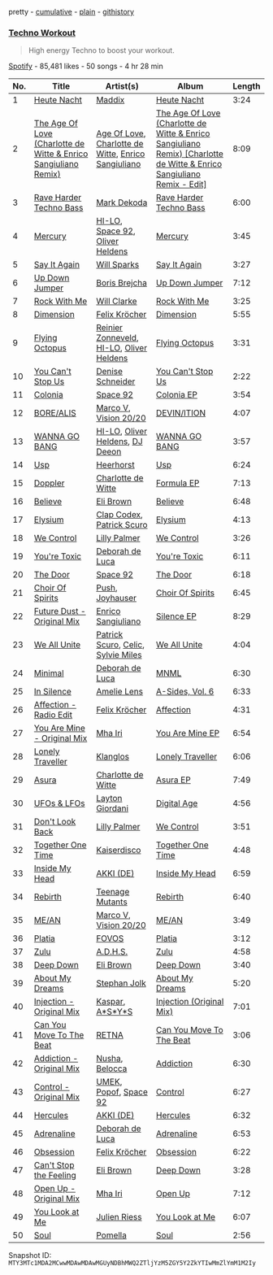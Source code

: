pretty - [cumulative](/playlists/cumulative/37i9dQZF1DX36TRAnIL92N.md) - [plain](/playlists/plain/37i9dQZF1DX36TRAnIL92N) - [githistory](https://github.githistory.xyz/mackorone/spotify-playlist-archive/blob/main/playlists/plain/37i9dQZF1DX36TRAnIL92N)

### [Techno Workout](https://open.spotify.com/playlist/37i9dQZF1DX36TRAnIL92N)

> High energy Techno to boost your workout.

[Spotify](https://open.spotify.com/user/spotify) - 85,481 likes - 50 songs - 4 hr 28 min

| No. | Title | Artist(s) | Album | Length |
|---|---|---|---|---|
| 1 | [Heute Nacht](https://open.spotify.com/track/1eMUGMEWrvTXYWrPobq2dH) | [Maddix](https://open.spotify.com/artist/0RMeG9M8QFzss9bAbq99KA) | [Heute Nacht](https://open.spotify.com/album/3hUV4shxjzrCGFtJgBOF82) | 3:24 |
| 2 | [The Age Of Love \(Charlotte de Witte & Enrico Sangiuliano Remix\)](https://open.spotify.com/track/6R84ZlQF7gGkPB6o3GLZXB) | [Age Of Love](https://open.spotify.com/artist/03tes5RhEvH2dX2eDeGnRn), [Charlotte de Witte](https://open.spotify.com/artist/1lJhME1ZpzsEa5M0wW6Mso), [Enrico Sangiuliano](https://open.spotify.com/artist/1u7DsNFbakULvxnDGtMm90) | [The Age Of Love \(Charlotte de Witte & Enrico Sangiuliano Remix\) \[Charlotte de Witte & Enrico Sangiuliano Remix \- Edit\]](https://open.spotify.com/album/7CXTNkULXDTd2oHt4S9dp7) | 8:09 |
| 3 | [Rave Harder Techno Bass](https://open.spotify.com/track/1tkS8yt5NwTZkqFvZMxM0F) | [Mark Dekoda](https://open.spotify.com/artist/3FzG2HgsgPRfwpX1qSK1g8) | [Rave Harder Techno Bass](https://open.spotify.com/album/0GbjMnAZAeoHabYDB4IMYe) | 6:00 |
| 4 | [Mercury](https://open.spotify.com/track/25dFcH5EsCJLMSmFDDJLT3) | [HI\-LO](https://open.spotify.com/artist/0ETJQforv5OXgDgidQv9qd), [Space 92](https://open.spotify.com/artist/6TVdVlY6irsNPkMHT2HkfD), [Oliver Heldens](https://open.spotify.com/artist/5nki7yRhxgM509M5ADlN1p) | [Mercury](https://open.spotify.com/album/5q2bsjSrluBoWf3F61Fofp) | 3:45 |
| 5 | [Say It Again](https://open.spotify.com/track/0dDGl66J8riMFyp2yUn88W) | [Will Sparks](https://open.spotify.com/artist/1u7OVFmWah4wQhOPIbUb8U) | [Say It Again](https://open.spotify.com/album/6qmP3e4qPHcnj0576IRaV6) | 3:27 |
| 6 | [Up Down Jumper](https://open.spotify.com/track/0evYoPRWnnQ6ACNC0LJPul) | [Boris Brejcha](https://open.spotify.com/artist/6caPJFLv1wesmM7gwK1ACy) | [Up Down Jumper](https://open.spotify.com/album/77gAd4MCswYYXswGlBaLbv) | 7:12 |
| 7 | [Rock With Me](https://open.spotify.com/track/2BfFW4C5SIgbp33539WAah) | [Will Clarke](https://open.spotify.com/artist/1OmOdgwIzub8DYPxQYbbbi) | [Rock With Me](https://open.spotify.com/album/7g7DbWfA0XSpsnFsyrvRlP) | 3:25 |
| 8 | [Dimension](https://open.spotify.com/track/0pW2QctYRtN7crHRcGYaxy) | [Felix Kröcher](https://open.spotify.com/artist/6lDsCwKwjMQAmR2ueIGUGJ) | [Dimension](https://open.spotify.com/album/4gsbBzVgdrPwfK84vlLluJ) | 5:55 |
| 9 | [Flying Octopus](https://open.spotify.com/track/2XWBbVold8LNroIDyeockI) | [Reinier Zonneveld](https://open.spotify.com/artist/21A7bhIL1m6CNZn8y57PIZ), [HI\-LO](https://open.spotify.com/artist/0ETJQforv5OXgDgidQv9qd), [Oliver Heldens](https://open.spotify.com/artist/5nki7yRhxgM509M5ADlN1p) | [Flying Octopus](https://open.spotify.com/album/1QlX9KsPeTDvPdozDwJn1F) | 3:31 |
| 10 | [You Can't Stop Us](https://open.spotify.com/track/39stAgopu3xQH0ZpEiNNw3) | [Denise Schneider](https://open.spotify.com/artist/4SEeGhPJv9I6WQl2loHMmI) | [You Can't Stop Us](https://open.spotify.com/album/2ysLpJ6RrQzrZQU3ZpO5rM) | 2:22 |
| 11 | [Colonia](https://open.spotify.com/track/0eJInRAV3YR0xRNGsk5Ty7) | [Space 92](https://open.spotify.com/artist/6TVdVlY6irsNPkMHT2HkfD) | [Colonia EP](https://open.spotify.com/album/3ICAjodGpPbA4VWC1CFYN0) | 3:54 |
| 12 | [BORE/ALIS](https://open.spotify.com/track/2XjiQGuiVWAfLmpt5JCNMK) | [Marco V](https://open.spotify.com/artist/24xpaWFyBOwoB8lBBolWzv), [Vision 20/20](https://open.spotify.com/artist/2H3YaPmQxrV9eHZ9lcmvoM) | [DEVIN/ITION](https://open.spotify.com/album/7JPLAj9HtVO1l1eOhQN5Nc) | 4:07 |
| 13 | [WANNA GO BANG](https://open.spotify.com/track/37vqTNt3bLeDeBVWL6tNqh) | [HI\-LO](https://open.spotify.com/artist/0ETJQforv5OXgDgidQv9qd), [Oliver Heldens](https://open.spotify.com/artist/5nki7yRhxgM509M5ADlN1p), [DJ Deeon](https://open.spotify.com/artist/5wY9R35VmZOg7NxQvKJXdH) | [WANNA GO BANG](https://open.spotify.com/album/3L2XHaprl2pQWAIzwem33z) | 3:57 |
| 14 | [Usp](https://open.spotify.com/track/0hvQ5NMd7h7BrGr4lAVn3Z) | [Heerhorst](https://open.spotify.com/artist/4C3vrP3HDWOph3a6XSAVWR) | [Usp](https://open.spotify.com/album/5GCITrupnOeUYSQCuiX0dh) | 6:24 |
| 15 | [Doppler](https://open.spotify.com/track/0TtgKq96j4bpE5UQUDXrwH) | [Charlotte de Witte](https://open.spotify.com/artist/1lJhME1ZpzsEa5M0wW6Mso) | [Formula EP](https://open.spotify.com/album/0apCw1VDY8LhLH5YHfKOZ5) | 7:13 |
| 16 | [Believe](https://open.spotify.com/track/40up5wCfwQXTDXyE18hJbJ) | [Eli Brown](https://open.spotify.com/artist/5lVNSw2GPci8kebrAQpZqU) | [Believe](https://open.spotify.com/album/3vUbTHFU39OGMaJ3VGD98N) | 6:48 |
| 17 | [Elysium](https://open.spotify.com/track/0VmJzhgE3LmfzJa1FdYHkl) | [Clap Codex](https://open.spotify.com/artist/56e9JiuPAOzwsOa8TDe3xj), [Patrick Scuro](https://open.spotify.com/artist/6wfL4r7ReScDTARbtSRTvB) | [Elysium](https://open.spotify.com/album/524kHwv2rSFladLRO8ipCw) | 4:13 |
| 18 | [We Control](https://open.spotify.com/track/7K3OyIuvYF1qcwr4xqILeu) | [Lilly Palmer](https://open.spotify.com/artist/4h8IEOdrg60WM5XGyNOCVU) | [We Control](https://open.spotify.com/album/5VgrFAxkLmF6xAfgY6ByeW) | 3:26 |
| 19 | [You're Toxic](https://open.spotify.com/track/5Ig2RPAPLrkAkFpyr8uAPj) | [Deborah de Luca](https://open.spotify.com/artist/144HzhpLjcR9k37w5Ico9B) | [You're Toxic](https://open.spotify.com/album/5xMufmAVskrZV4Llusco8r) | 6:11 |
| 20 | [The Door](https://open.spotify.com/track/2R5j17Th87vImCG2YEQY6p) | [Space 92](https://open.spotify.com/artist/6TVdVlY6irsNPkMHT2HkfD) | [The Door](https://open.spotify.com/album/66aDv1U1CYdiipT7fS4Z17) | 6:18 |
| 21 | [Choir Of Spirits](https://open.spotify.com/track/0V6GWgubCBR8955ZWtJ4WR) | [Push](https://open.spotify.com/artist/2Xy6YLSsHR6TdBUFm5bnLR), [Joyhauser](https://open.spotify.com/artist/59a1Bp0JQfL2mGnpL0lW2Y) | [Choir Of Spirits](https://open.spotify.com/album/7yGPNpwNMQmMb6ufCztgnd) | 6:45 |
| 22 | [Future Dust \- Original Mix](https://open.spotify.com/track/3dwDBE5AMcHLxemIAEp2xb) | [Enrico Sangiuliano](https://open.spotify.com/artist/1u7DsNFbakULvxnDGtMm90) | [Silence EP](https://open.spotify.com/album/0jk2PButBmv8Kqvu5x9Yys) | 8:29 |
| 23 | [We All Unite](https://open.spotify.com/track/3RuegyAnJON9JSi916xbQY) | [Patrick Scuro](https://open.spotify.com/artist/6wfL4r7ReScDTARbtSRTvB), [Celic](https://open.spotify.com/artist/0BhjRlNZHbZskFsNNpdNOf), [Sylvie Miles](https://open.spotify.com/artist/4uPM7QLSNGVm5MncolABqE) | [We All Unite](https://open.spotify.com/album/00QtrIgqvR574TbpsEjhax) | 4:04 |
| 24 | [Minimal](https://open.spotify.com/track/333mKnEIccxUgOwQCCTPD8) | [Deborah de Luca](https://open.spotify.com/artist/144HzhpLjcR9k37w5Ico9B) | [MNML](https://open.spotify.com/album/6p6LLo0tfRX8DqozS9n6E8) | 6:30 |
| 25 | [In Silence](https://open.spotify.com/track/2vfSCFvMbpf4hwxt22Wx7b) | [Amelie Lens](https://open.spotify.com/artist/5Ho1vKl1Uz8bJlk4vbmvmf) | [A\-Sides, Vol\. 6](https://open.spotify.com/album/0xBuVXgWQWrqqOdCSWYTkh) | 6:33 |
| 26 | [Affection \- Radio Edit](https://open.spotify.com/track/7dQWBRCRBhgbaRATAI6OqD) | [Felix Kröcher](https://open.spotify.com/artist/6lDsCwKwjMQAmR2ueIGUGJ) | [Affection](https://open.spotify.com/album/0Q62ehvfJy5DN51XOIVvfP) | 4:31 |
| 27 | [You Are Mine \- Original Mix](https://open.spotify.com/track/3P1U26uNScZlDt2QD02YS5) | [Mha Iri](https://open.spotify.com/artist/5VMXbzLVkLd4Cq4rBzx4T3) | [You Are Mine EP](https://open.spotify.com/album/7FpzZ4YR2MyNwcN8uQYaX8) | 6:54 |
| 28 | [Lonely Traveller](https://open.spotify.com/track/2tfiF1GUsv0z78VraiNU5A) | [Klanglos](https://open.spotify.com/artist/1jV311C5ADuBqCPpprsjUp) | [Lonely Traveller](https://open.spotify.com/album/4i9RkTe3UWHPknzuGLHHit) | 6:06 |
| 29 | [Asura](https://open.spotify.com/track/0kfCf8GLQDZFZZIhVtHZvk) | [Charlotte de Witte](https://open.spotify.com/artist/1lJhME1ZpzsEa5M0wW6Mso) | [Asura EP](https://open.spotify.com/album/4ZViSWk4pvhglsGqQ2fsAB) | 7:49 |
| 30 | [UFOs & LFOs](https://open.spotify.com/track/6ohzW6SWk4erB5DWFGUPaK) | [Layton Giordani](https://open.spotify.com/artist/7mC3RkNNTV6p2j9w4F8Ip4) | [Digital Age](https://open.spotify.com/album/1FS174VHssFFCmZajvmQ6t) | 4:56 |
| 31 | [Don't Look Back](https://open.spotify.com/track/6Z2NosTNVXFCTqKG3HmB04) | [Lilly Palmer](https://open.spotify.com/artist/4h8IEOdrg60WM5XGyNOCVU) | [We Control](https://open.spotify.com/album/5F2AxyNUfQ9jVfsVJMG9jl) | 3:51 |
| 32 | [Together One Time](https://open.spotify.com/track/5J7b7SmcTkhmO31mF0tEja) | [Kaiserdisco](https://open.spotify.com/artist/2lPXenWgbh51R950CMdk6i) | [Together One Time](https://open.spotify.com/album/3lj2pp5dJlBCLS1rHD2MHM) | 4:48 |
| 33 | [Inside My Head](https://open.spotify.com/track/3YR7XdHKPA21815NjqWZeB) | [AKKI \(DE\)](https://open.spotify.com/artist/0hReHYoLJG38QBwYIZ8zKs) | [Inside My Head](https://open.spotify.com/album/4hviWBBIv5SqDae4nljvEc) | 6:59 |
| 34 | [Rebirth](https://open.spotify.com/track/1c3OaOeSogCpXTa8BhnBEq) | [Teenage Mutants](https://open.spotify.com/artist/3IFgjVPT8yeB4UnJCWOpZA) | [Rebirth](https://open.spotify.com/album/59WoCic1VzW9qox5cE3u0p) | 6:40 |
| 35 | [ME/AN](https://open.spotify.com/track/1SyfZAsQpy1ITVx96ZCjZy) | [Marco V](https://open.spotify.com/artist/24xpaWFyBOwoB8lBBolWzv), [Vision 20/20](https://open.spotify.com/artist/2H3YaPmQxrV9eHZ9lcmvoM) | [ME/AN](https://open.spotify.com/album/501Goc9jbp4cFU1PN7HRVR) | 3:49 |
| 36 | [Platia](https://open.spotify.com/track/6ZDlNJ1RTu4HZv18GYVB2v) | [FOVOS](https://open.spotify.com/artist/1ccmwHm4DPRPR12TZVWdu8) | [Platia](https://open.spotify.com/album/41qA6izdabkSGBrE4wc6TL) | 3:12 |
| 37 | [Zulu](https://open.spotify.com/track/2N0F739pJcD6b4uQe6NxDr) | [A.D.H.S.](https://open.spotify.com/artist/7t6VUymL8RQKVqKQW9VTLl) | [Zulu](https://open.spotify.com/album/49qQ08O2n3E1QqH9hRBEgF) | 4:58 |
| 38 | [Deep Down](https://open.spotify.com/track/4Lt27VZ8plZTjllm4jeb3x) | [Eli Brown](https://open.spotify.com/artist/5lVNSw2GPci8kebrAQpZqU) | [Deep Down](https://open.spotify.com/album/5N0PPn3ZKVfC4XHEq3i1Xp) | 3:40 |
| 39 | [About My Dreams](https://open.spotify.com/track/0esqnRo6slUc3hjqppnVAn) | [Stephan Jolk](https://open.spotify.com/artist/7w0ddx9rFndvpiqO1VOxJM) | [About My Dreams](https://open.spotify.com/album/5IQWTaU7T5EQk6zzQZZfod) | 5:20 |
| 40 | [Injection \- Original Mix](https://open.spotify.com/track/52nFiIeYWwY5IJRStcbbfj) | [Kaspar](https://open.spotify.com/artist/679xKCdF1dBRH0gGgZfcCC), [A\*S\*Y\*S](https://open.spotify.com/artist/4xfA60YoR4UbBxuOn9WXJq) | [Injection \(Original Mix\)](https://open.spotify.com/album/7tq0Eni5FK1nm27dqXGWyr) | 7:01 |
| 41 | [Can You Move To The Beat](https://open.spotify.com/track/7rljiHdUyJWOx7bY57FMFn) | [RETNA](https://open.spotify.com/artist/4GlYRE9Z9Uuo22oMUlWRAz) | [Can You Move To The Beat](https://open.spotify.com/album/08kYk1OYfMLxHFM9l2hrUi) | 3:06 |
| 42 | [Addiction \- Original Mix](https://open.spotify.com/track/5WVYs7RVxu9RyFfOMBFsxI) | [Nusha](https://open.spotify.com/artist/5jsGnMw1mnU4FfhhcXUR6Q), [Belocca](https://open.spotify.com/artist/3jcvzSheHd14vjraXHLGPN) | [Addiction](https://open.spotify.com/album/3eVU8slwm0M3yv43Xvjk4F) | 6:30 |
| 43 | [Control \- Original Mix](https://open.spotify.com/track/3cwXKrP3RuQ6vlwvwUMJcZ) | [UMEK](https://open.spotify.com/artist/5Hini2nQyoglzpdKe41cZt), [Popof](https://open.spotify.com/artist/4f2K0RSYyxP4TUyZu1azYB), [Space 92](https://open.spotify.com/artist/6TVdVlY6irsNPkMHT2HkfD) | [Control](https://open.spotify.com/album/5G6vurrV89G90eb1EVINKF) | 6:27 |
| 44 | [Hercules](https://open.spotify.com/track/56fFmIpNTFTcQSrfCNxeyu) | [AKKI \(DE\)](https://open.spotify.com/artist/0hReHYoLJG38QBwYIZ8zKs) | [Hercules](https://open.spotify.com/album/4ovF2Pg29wZVZDPCSqYIRV) | 6:32 |
| 45 | [Adrenaline](https://open.spotify.com/track/110oOecgIEMdjl5kOLtPCd) | [Deborah de Luca](https://open.spotify.com/artist/144HzhpLjcR9k37w5Ico9B) | [Adrenaline](https://open.spotify.com/album/6LLsf3g5lH1Up0v09IXajh) | 6:53 |
| 46 | [Obsession](https://open.spotify.com/track/2FhFPJLuYfN1WAxseZf9qV) | [Felix Kröcher](https://open.spotify.com/artist/6lDsCwKwjMQAmR2ueIGUGJ) | [Obsession](https://open.spotify.com/album/4srFUnzoyoRcBQl4mk9wXp) | 6:22 |
| 47 | [Can't Stop the Feeling](https://open.spotify.com/track/5CTd3hqGRzb8FYu7M2j9JE) | [Eli Brown](https://open.spotify.com/artist/5lVNSw2GPci8kebrAQpZqU) | [Deep Down](https://open.spotify.com/album/6qLxGWZeEO8XcScqKQ7tqZ) | 3:28 |
| 48 | [Open Up \- Original Mix](https://open.spotify.com/track/4LQ0pqAmV9SHFG617KpwtI) | [Mha Iri](https://open.spotify.com/artist/5VMXbzLVkLd4Cq4rBzx4T3) | [Open Up](https://open.spotify.com/album/0f8gsdHHUzesyF8rDqUcU5) | 7:12 |
| 49 | [You Look at Me](https://open.spotify.com/track/05L5ExA33eJEEiuTwXB1up) | [Julien Riess](https://open.spotify.com/artist/2qmoexIy9YzYFb0xmjzh4N) | [You Look at Me](https://open.spotify.com/album/5o5sPwEAVLG92IQVlTRTr0) | 6:07 |
| 50 | [Soul](https://open.spotify.com/track/5W8tsQTQMH1aY0Bk8Pb2cA) | [Pomella](https://open.spotify.com/artist/1solOdc0xZiJ2nDl6vbH9v) | [Soul](https://open.spotify.com/album/4MejpAJMshnWw5kewZrKoh) | 2:56 |

Snapshot ID: `MTY3MTc1MDA2MCwwMDAwMDAwMGUyNDBhMWQ2ZTljYzM5ZGY5Y2ZkYTIwMmZlYmM1M2Iy`
